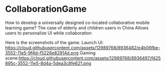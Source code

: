 # CollaborationGame
How to develop a universally designed co-located collaborative mobile learning game? The case of elderly and children users in China
Allows users to personalize UI while collaboration 

Here is the screenshots of the game. 
Launch UI: https://cloud.githubusercontent.com/assets/12989768/8936482/e4b06fbe-3552-11e5-9f4d-f5226e82914d.png
Gaming scene:https://cloud.githubusercontent.com/assets/12989768/8936497/f425895c-3552-11e5-8d4a-5dea3c8fe621.png
